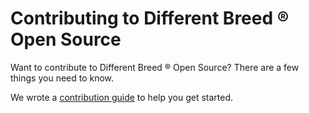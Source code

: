 # Contributing to Different Breed ® Open Source

Want to contribute to Different Breed ® Open Source? There are a few things you need to know.

We wrote a <u>[contribution guide](https://opensource.differentbreed.events/docs/contributing/)</u> to help you get started.
